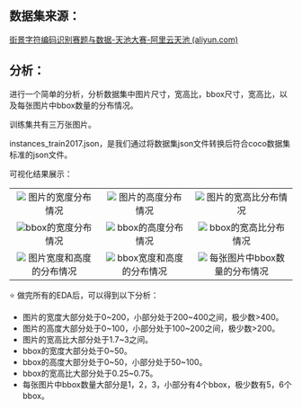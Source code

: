 ## 数据集来源：

[街景字符编码识别赛题与数据-天池大赛-阿里云天池 (aliyun.com)](https://tianchi.aliyun.com/competition/entrance/531795/information) 



## 分析：

进行一个简单的分析，分析数据集中图片尺寸，宽高比，bbox尺寸，宽高比，以及每张图片中bbox数量的分布情况。

训练集共有三万张图片。

instances_train2017.json，是我们通过将数据集json文件转换后符合coco数据集标准的json文件。




可视化结果展示：

<table>
    <tr>
        <td ><center><img src="https://images.cnblogs.com/cnblogs_com/blogs/471668/galleries/1907323/o_211230064340_images_width_distribution.png" >  图片的宽度分布情况 </center></td>
        <td ><center><img src="https://images.cnblogs.com/cnblogs_com/blogs/471668/galleries/1907323/o_211230064335_images_height_distribution.png" >  图片的高度分布情况  </center></td>
        <td ><center><img src="https://images.cnblogs.com/cnblogs_com/blogs/471668/galleries/1907323/o_211230064329_images_aspect_ratio.png"  > 图片的宽高比分布情况 </center></td>
    </tr>
    <tr>
        <td ><center><img src="https://images.cnblogs.com/cnblogs_com/blogs/471668/galleries/1907323/o_211230064319_bboxes_width_distribution.png" >bbox的宽度分布情况    </center></td>
        <td ><center><img src="https://images.cnblogs.com/cnblogs_com/blogs/471668/galleries/1907323/o_211230064308_bboxes_height_distribution.png"> bbox的高度分布情况  </center></td>
        <td ><center><img src="https://images.cnblogs.com/cnblogs_com/blogs/471668/galleries/1907323/o_211230064259_bboxes_aspect_ratio%20.png" > bbox的宽高比分布情况  </center></td>
    </tr>
    <tr>
        <td ><center><img src="https://images.cnblogs.com/cnblogs_com/blogs/471668/galleries/1907323/o_211230064345_images_width_height_distribution.png"> 图片宽度和高度的分布情况 </center></td>
        <td ><center><img src="https://images.cnblogs.com/cnblogs_com/blogs/471668/galleries/1907323/o_211230064324_bboxes_width_height_distribution.png">  bbox宽度和高度的分布情况 </center></td>
        <td ><center><img src="https://images.cnblogs.com/cnblogs_com/blogs/471668/galleries/1907323/o_211230064313_bboxes_per_image_distribution.png">  每张图片中bbox数量的分布情况  </center></td>
    </tr>
</table>



:star: 做完所有的EDA后，可以得到以下分析：

- 图片的宽度大部分处于0\~200，小部分处于200\~400之间，极少数>400。
- 图片的高度大部分处于0\~100，小部分处于100\~200之间，极少数>200。
- 图片的宽高比大部分处于1.7~3之间。
- bbox的宽度大部分处于0~50。
- bbox的高度大部分处于0\~50，小部分处于50\~100。
- bbox的宽高比大部分处于0.25\~0.75。
- 每张图片中bbox数量大部分是1，2，3，小部分有4个bbox，极少数有5，6个bbox。

